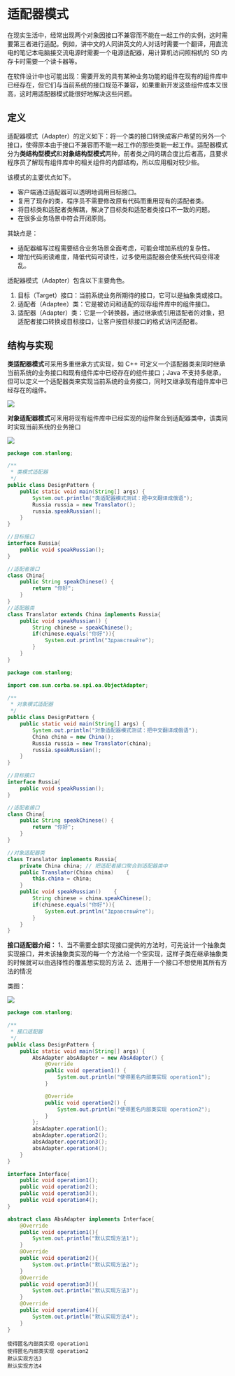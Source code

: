 # 适配器模式

在现实生活中，经常出现两个对象因接口不兼容而不能在一起工作的实例，这时需要第三者进行适配。例如，讲中文的人同讲英文的人对话时需要一个翻译，用直流电的笔记本电脑接交流电源时需要一个电源适配器，用计算机访问照相机的 SD 内存卡时需要一个读卡器等。

在软件设计中也可能出现：需要开发的具有某种业务功能的组件在现有的组件库中已经存在，但它们与当前系统的接口规范不兼容，如果重新开发这些组件成本又很高，这时用适配器模式能很好地解决这些问题。

## 定义

适配器模式（Adapter）的定义如下：将一个类的接口转换成客户希望的另外一个接口，使得原本由于接口不兼容而不能一起工作的那些类能一起工作。适配器模式分为**类结构型模式**和**对象结构型模式**两种，前者类之间的耦合度比后者高，且要求程序员了解现有组件库中的相关组件的内部结构，所以应用相对较少些。

该模式的主要优点如下。

- 客户端通过适配器可以透明地调用目标接口。
- 复用了现存的类，程序员不需要修改原有代码而重用现有的适配者类。
- 将目标类和适配者类解耦，解决了目标类和适配者类接口不一致的问题。
- 在很多业务场景中符合开闭原则。

其缺点是：

- 适配器编写过程需要结合业务场景全面考虑，可能会增加系统的复杂性。
- 增加代码阅读难度，降低代码可读性，过多使用适配器会使系统代码变得凌乱。

适配器模式（Adapter）包含以下主要角色。

1. 目标（Target）接口：当前系统业务所期待的接口，它可以是抽象类或接口。
2. 适配者（Adaptee）类：它是被访问和适配的现存组件库中的组件接口。
3. 适配器（Adapter）类：它是一个转换器，通过继承或引用适配者的对象，把适配者接口转换成目标接口，让客户按目标接口的格式访问适配者。

## 结构与实现

**类适配器模式**可采用多重继承方式实现，如 C++ 可定义一个适配器类来同时继承当前系统的业务接口和现有组件库中已经存在的组件接口；Java 不支持多继承，但可以定义一个适配器类来实现当前系统的业务接口，同时又继承现有组件库中已经存在的组件。

![](../doc/14.png)

**对象适配器模式**可釆用将现有组件库中已经实现的组件聚合到适配器类中，该类同时实现当前系统的业务接口

![](../doc/15.png)

```java
package com.stanlong;

/**
 * 类模式适配器
 */
public class DesignPattern {
    public static void main(String[] args) {
        System.out.println("类适配器模式测试：把中文翻译成俄语");
        Russia russia = new Translator();
        russia.speakRussian();
    }
}

//目标接口
interface Russia{
    public void speakRussian();
}

//适配者接口
class China{
    public String speakChinese() {
        return "你好";
    }
}
//适配器类
class Translator extends China implements Russia{
    public void speakRussian() {
        String chinese = speakChinese();
        if(chinese.equals("你好")){
            System.out.println("Здравствыйте");
        }
    }
}
```

```java
package com.stanlong;

import com.sun.corba.se.spi.oa.ObjectAdapter;

/**
 * 对象模式适配器
 */
public class DesignPattern {
    public static void main(String[] args) {
        System.out.println("对象适配器模式测试：把中文翻译成俄语");
        China china = new China();
        Russia russia = new Translator(china);
        russia.speakRussian();
    }
}

//目标接口
interface Russia{
    public void speakRussian();
}

//适配者接口
class China{
    public String speakChinese() {
        return "你好";
    }
}

//对象适配器类
class Translator implements Russia{
    private China china; // 把适配者接口聚合到适配器类中
    public Translator(China china)    {
        this.china = china;
    }
    public void speakRussian()    {
        String chinese = china.speakChinese();
        if(chinese.equals("你好")){
            System.out.println("Здравствыйте");
        }
    }
}
```



**接口适配器介绍：**
1、当不需要全部实现接口提供的方法时，可先设计一个抽象类实现接口，并未该抽象类实现的每一个方法给一个空实现，这样子类在继承抽象类的时候就可以由选择性的覆盖想实现的方法
2、适用于一个接口不想使用其所有方法的情况

类图：

![](./doc/16.png)

```java
package com.stanlong;

/**
 * 接口适配器
 */
public class DesignPattern {
    public static void main(String[] args) {
        AbsAdapter absAdapter = new AbsAdapter() {
            @Override
            public void operation1() {
                System.out.println("使得匿名内部类实现 operation1");
            }

            @Override
            public void operation2() {
                System.out.println("使得匿名内部类实现 operation2");
            }
        };
        absAdapter.operation1();
        absAdapter.operation2();
        absAdapter.operation3();
        absAdapter.operation4();
    }
}

interface Interface{
    public void operation1();
    public void operation2();
    public void operation3();
    public void operation4();
}

abstract class AbsAdapter implements Interface{
    @Override
    public void operation1(){
        System.out.println("默认实现方法1");
    }
    @Override
    public void operation2(){
        System.out.println("默认实现方法2");
    }
    @Override
    public void operation3(){
        System.out.println("默认实现方法3");
    }
    @Override
    public void operation4(){
        System.out.println("默认实现方法4");
    }
}
```

```
使得匿名内部类实现 operation1
使得匿名内部类实现 operation2
默认实现方法3
默认实现方法4
```

